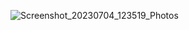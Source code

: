 ![Screenshot_20230704_123519_Photos](https://github.com/Jimro6666/Stuff/assets/129632228/bbba63fc-bdff-430a-8c38-e20c30ea3e30)
